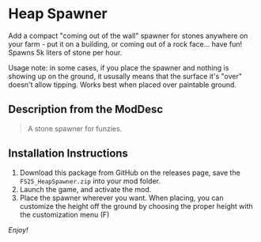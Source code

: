 # Heap Spawner
Add a compact "coming out of the wall" spawner for stones anywhere on your farm - put it on a building, or coming out of a rock face... have fun! Spawns 5k liters of stone per hour.

Usage note: in some cases, if you place the spawner and nothing is showing up on the ground, it ususally means that the surface it's "over" doesn't allow tipping. Works best when placed over paintable ground.

## Description from the ModDesc
> A stone spawner for funzies.

## Installation Instructions
1. Download this package from GitHub on the releases page, save the `FS25_HeapSpawner.zip` into your mod folder.
2. Launch the game, and activate the mod.
3. Place the spawner wherever you want. When placing, you can customize the height off the ground by choosing the proper height with the customization menu (F)


_Enjoy!_
